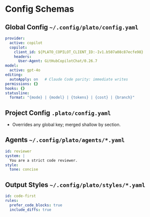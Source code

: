 # Config Schemas

## Global Config `~/.config/plato/config.yaml`
```yaml
provider:
  active: copilot
  copilot:
    client_id: ${PLATO_COPILOT_CLIENT_ID:-Iv1.b507a08c87ecfe98}
    headers:
      User-Agent: GitHubCopilotChat/0.26.7
model:
  active: gpt-4o
editing:
  autoApply: on   # Claude Code parity: immediate writes
permissions: {}
hooks: {}
statusline:
  format: "{mode} | {model} | {tokens} | {cost} | {branch}"
```

## Project Config `.plato/config.yaml`
- Overrides any global key; merged shallow by section.

## Agents `~/.config/plato/agents/*.yaml`
```yaml
id: reviewer
system: |
  You are a strict code reviewer.
style:
  tone: concise
```

## Output Styles `~/.config/plato/styles/*.yaml`
```yaml
id: code-first
rules:
  prefer_code_blocks: true
  include_diffs: true
```
